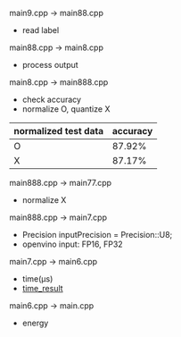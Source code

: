 main9.cpp -> main88.cpp

- read label

main88.cpp -> main8.cpp

- process output

main8.cpp -> main888.cpp

- check accuracy
- normalize O, quantize X

normalized test data | accuracy
---------------------|------
O|87.92%
X|87.17%


main888.cpp -> main77.cpp

- normalize X

main888.cpp -> main7.cpp

- Precision inputPrecision = Precision::U8;
- openvino input: FP16, FP32

main7.cpp -> main6.cpp

- time(μs)
- [time_result](https://github.com/system-software-lab/nrf20/blob/main/vino119/time_result)

main6.cpp -> main.cpp

- energy
